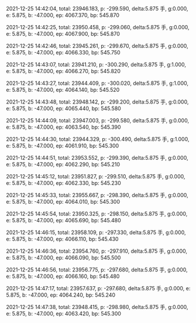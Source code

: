 2021-12-25 14:42:04, total: 23946.183, p: -299.590, delta:5.875 手, g:0.000, e: 5.875, b: -47.000, ep: 4067.370, bp: 545.870

2021-12-25 14:42:25, total: 23950.458, p: -299.060, delta:5.875 手, g:0.000, e: 5.875, b: -47.000, ep: 4067.900, bp: 545.870

2021-12-25 14:42:46, total: 23945.261, p: -299.670, delta:5.875 手, g:0.000, e: 5.875, b: -47.000, ep: 4066.330, bp: 545.750

2021-12-25 14:43:07, total: 23941.210, p: -300.290, delta:5.875 手, g:1.000, e: 5.875, b: -47.000, ep: 4066.270, bp: 545.820

2021-12-25 14:43:27, total: 23944.409, p: -300.020, delta:5.875 手, g:1.000, e: 5.875, b: -47.000, ep: 4064.140, bp: 545.520

2021-12-25 14:43:48, total: 23948.142, p: -299.200, delta:5.875 手, g:0.000, e: 5.875, b: -47.000, ep: 4065.440, bp: 545.580

2021-12-25 14:44:09, total: 23947.003, p: -299.580, delta:5.875 手, g:0.000, e: 5.875, b: -47.000, ep: 4063.540, bp: 545.390

2021-12-25 14:44:30, total: 23944.329, p: -300.490, delta:5.875 手, g:1.000, e: 5.875, b: -47.000, ep: 4061.910, bp: 545.300

2021-12-25 14:44:51, total: 23953.552, p: -299.390, delta:5.875 手, g:0.000, e: 5.875, b: -47.000, ep: 4062.290, bp: 545.210

2021-12-25 14:45:12, total: 23951.827, p: -299.510, delta:5.875 手, g:0.000, e: 5.875, b: -47.000, ep: 4062.330, bp: 545.230

2021-12-25 14:45:33, total: 23955.667, p: -298.390, delta:5.875 手, g:0.000, e: 5.875, b: -47.000, ep: 4064.010, bp: 545.300

2021-12-25 14:45:54, total: 23950.325, p: -298.150, delta:5.875 手, g:0.000, e: 5.875, b: -47.000, ep: 4065.690, bp: 545.480

2021-12-25 14:46:15, total: 23958.109, p: -297.330, delta:5.875 手, g:0.000, e: 5.875, b: -47.000, ep: 4066.110, bp: 545.430

2021-12-25 14:46:36, total: 23954.760, p: -297.910, delta:5.875 手, g:0.000, e: 5.875, b: -47.000, ep: 4066.090, bp: 545.500

2021-12-25 14:46:56, total: 23956.775, p: -297.680, delta:5.875 手, g:0.000, e: 5.875, b: -47.000, ep: 4066.160, bp: 545.480

2021-12-25 14:47:17, total: 23957.637, p: -297.680, delta:5.875 手, g:0.000, e: 5.875, b: -47.000, ep: 4064.240, bp: 545.240

2021-12-25 14:47:38, total: 23948.415, p: -298.980, delta:5.875 手, g:0.000, e: 5.875, b: -47.000, ep: 4063.420, bp: 545.300